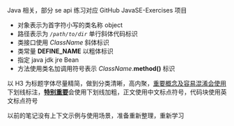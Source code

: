 Java 相关，部分 se api 练习对应 GitHub JavaSE-Exercises 项目

* 对象表示为首字符小写的类名称 object
* 路径表示为 *`/path/to/dir`* 单行斜体代码标识
* 类接口使用 *ClassName* 斜体标识
* 类常量 **DEFINE_NAME** 以粗体标识
* 指定 java jdk jre Bean
* 方法使用类名加调用符号表示 *ClassName*.**method()** 标识

以 H3 为标题字体尽量精简，做到分类清晰，高内聚，<u>重要概念及容易混淆会使用</u>下划线标注，<u>**特别重要**</u>会使用下划线加粗，正文使用中文标点符号，代码块使用英文标点符号

以前的笔记没有上下文示例与使用场景，准备重新整理，重新学习